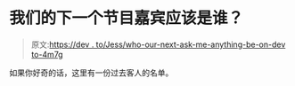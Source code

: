 # 我们的下一个节目嘉宾应该是谁？

> 原文:[https://dev . to/Jess/who-our-next-ask-me-anything-be-on-dev to-4m7g](https://dev.to/jess/who-should-our-next-ask-me-anything-guest-be-on-devto-4m7g)

如果你好奇的话，这里有一份过去客人的名单。